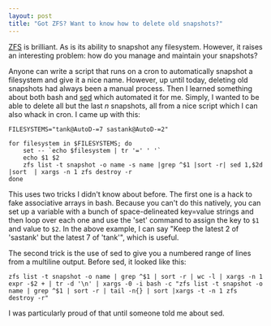 ```yaml
---
layout: post
title: "Got ZFS? Want to know how to delete old snapshots?"
---
```

[ZFS](http://en.wikipedia.org/wiki/ZFS) is brilliant. As is its ability to snapshot any filesystem. However, it raises an interesting problem: how do you manage and maintain your snapshots?

Anyone can write a script that runs on a cron to automatically snapshot a filesystem and give it a nice name. However, up until today, deleting old snapshots had always been a manual process. Then I learned something about both bash and [sed](http://en.wikipedia.org/wiki/Sed) which automated it for me. Simply, I wanted to be able to delete all but the last _n_ snapshots, all from a nice script which I can also whack in cron. I came up with this:

    FILESYSTEMS="tank@AutoD-=7 sastank@AutoD-=2"

    for filesystem in $FILESYSTEMS; do
        set -- `echo $filesystem | tr '=' ' '`
        echo $1 $2
        zfs list -t snapshot -o name -s name |grep ^$1 |sort -r| sed 1,$2d |sort  | xargs -n 1 zfs destroy -r
    done

This uses two tricks I didn't know about before. The first one is a hack to fake associative arrays in bash. Because you can't do this natively, you can set up a variable with a bunch of space-delineated key=value strings and then loop over each one and use the 'set' command to assign the key to `$1` and value to `$2`. In the above example, I can say "Keep the latest 2 of 'sastank' but the latest 7 of 'tank'", which is useful.

The second trick is the use of sed to give you a numbered range of lines from a multiline output. Before sed, it looked like this:

    zfs list -t snapshot -o name | grep ^$1 | sort -r | wc -l | xargs -n 1 expr -$2 + | tr -d '\n' | xargs -0 -i bash -c "zfs list -t snapshot -o name | grep ^$1 | sort -r | tail -n{} | sort |xargs -t -n 1 zfs destroy -r"

I was particularly proud of that until someone told me about sed.
